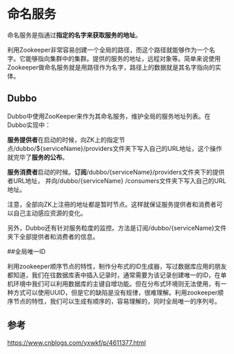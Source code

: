 # 命名服务

命名服务是指通过**指定的名字来获取服务的地址**。

利用Zookeeper非常容易创建一个全局的路径，而这个路径就能够作为一个名字。它能够指向集群中的集群。提供的服务的地址，远程对象等。简单来说使用Zookeeper做命名服务就是用路径作为名字，路径上的数据就是其名字指向的实体。



## Dubbo

Dubbo中使用ZooKeeper来作为其命名服务，维护全局的服务地址列表。在Dubbo实现中：

 **服务提供者**在启动的时候，向ZK上的指定节点/dubbo/${serviceName}/providers文件夹下写入自己的URL地址，这个操作就完毕了**服务的公布**。

 **服务消费者**启动的时候。**订阅**/dubbo/{serviceName}/providers文件夹下的提供者URL地址， 并向/dubbo/{serviceName} /consumers文件夹下写入自己的URL地址。

 注意，全部向ZK上注冊的地址都是暂时节点。这样就保证服务提供者和消费者可以自己主动感应资源的变化。

 另外，Dubbo还有针对服务粒度的监控。方法是订阅/dubbo/{serviceName}文件夹下全部提供者和消费者的信息。







##全局唯一ID

利用zookeeper顺序节点的特性，制作分布式的ID生成器，写过数据库应用的朋友都知道，我们在往数据库表中插入记录时，通常需要为该记录创建唯一的ID，在单机环境中我们可以利用数据库的主键自增功能。但在分布式环境则无法使用，有一种方式可以使用UUID，但是它的缺陷是没有规律，很难理解。利用zookeeper顺序节点的特性，我们可以生成有顺序的，容易理解的，同时全局唯一的序列号。





## 参考

https://www.cnblogs.com/yxwkf/p/4611377.html